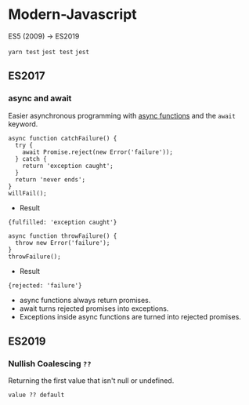 # Modern-Javascript
ES5 (2009) -> ES2019

```yarn test```
```jest test```
```jest```

## ES2017
### async and await

Easier asynchronous programming with [async functions](https://developer.mozilla.org/en-US/docs/Web/JavaScript/Reference/Statements/async_function) and the ```await``` keyword.

```
async function catchFailure() {
  try {
    await Promise.reject(new Error('failure'));
  } catch {
    return 'exception caught';
  }
  return 'never ends';
}
willFail();
```
* Result

```{fulfilled: 'exception caught'}```

```
async function throwFailure() {
  throw new Error('failure');
}
throwFailure();
```
* Result

```{rejected: 'failure'}```

* async functions always return promises.
* await turns rejected promises into exceptions.
* Exceptions inside async functions are turned into rejected promises.



## ES2019
### Nullish Coalescing ```??```

Returning the first value that isn't null or undefined.

```value ?? default```
